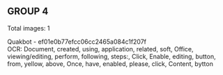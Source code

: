 ## GROUP 4
Total images: 1  

Quakbot - ef01e0b77efcc06cc2465a084c1f207f  
OCR: Document, created, using, application, related, soft, Office, viewing/editing, perform, following, steps:, Click, Enable, editing, button, from, yellow, above, Once, have, enabled, please, click, Content, bytton  

